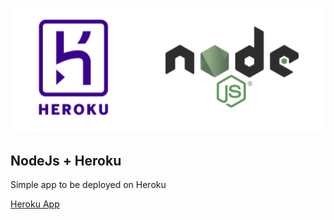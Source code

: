 ![nodeJs-heroku](heroku_nodejs.png)

## NodeJs + Heroku
Simple app to be deployed on Heroku


[Heroku App](https://twogg-nodejs.herokuapp.com/)
